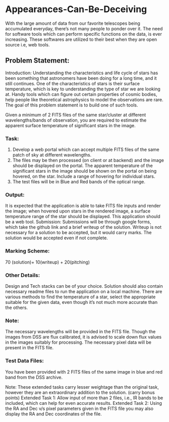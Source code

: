 # Appearances-Can-Be-Deceiving
With the large amount of data from our favorite telescopes being accumulated everyday, there’s not many people to ponder over it. The need for software tools which can perform specific functions on the data, is ever increasing. These softwares are utilized to their best when they are open source i.e, web tools.



## Problem Statement:
Introduction:
Understanding the characteristics and life cycle of stars has been something that astronomers have been doing for a long time, and it still continues. One of the characteristics of stars is their surface temperature, which is key to understanding the type of star we are looking at.
Handy tools which can figure out certain properties of cosmic bodies, help people like theoretical astrophysics to model the observations are rare. The goal of this problem statement is to build one of such tools.

Given a minimum of 2 FITS files of the same star/cluster at different wavelengths/bands of observation, you are required to estimate the apparent surface temperature of significant stars in the image.

### Task: 
1. Develop a web portal which can accept multiple FITS files of the same patch of sky at different wavelengths.
2. The files may be then processed (on client or at backend) and the image should be displayed on the portal. The apparent temperature of the significant stars in the image should be shown on the portal on being hovered, on the star. Include a range of hovering for individual stars.
3. The test files will be in Blue and Red bands of the optical range.

### Output: 
It is expected that the application is able to take FITS file inputs and render the image; when hovered upon stars in the rendered image, a surface temperature range of the star should be displayed. This application should be a web tool.
Submission: Submissions will be through google forms, which take the github link and a brief writeup of the solution. Writeup is not necessary for a solution to be accepted, but it would carry marks. The solution would be accepted even if not complete.

### Marking Scheme: 
70 (solution)+ 10(writeup) + 20(pitching)

### Other Details:
Design and Tech stacks can be of your choice. 
Solution should also contain necessary readme files to run the application on a local machine.
There are various methods to find the temperature of a star, select the appropriate suitable for the given data, even though it’s not much more accurate than the others.

### Note:
The necessary wavelengths will be provided in the FITS file. Though the images from DSS are flux calibrated, it is advised to scale down flux values in the images suitably for processing. The necessary pixel data will be present in the FITS file.

### Test Data Files:
You have been provided with 2 FITS files of the same image in blue and red band from the DSS archive.

Note: These extended tasks carry lesser weightage than the original task, however they are an extraordinary addition to the solution. (carry bonus points)
Extended Task 1: Allow input of more than 2 files, i.e., IR bands to be included, which can help for even accurate results.
Extended Task 2: Using the RA and Dec v/s pixel parameters given in the FITS file you may also display the RA and Dec coordinates of the file.



